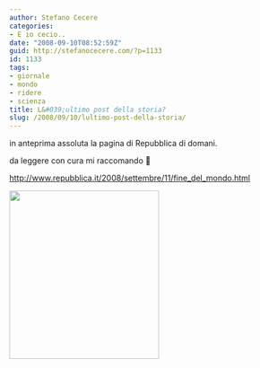 ```yaml
---
author: Stefano Cecere
categories:
- E io cecio..
date: "2008-09-10T08:52:59Z"
guid: http://stefanocecere.com/?p=1133
id: 1133
tags:
- giornale
- mondo
- ridere
- scienza
title: L&#039;ultimo post della storia?
slug: /2008/09/10/lultimo-post-della-storia/
---
```


in anteprima assoluta la pagina di Repubblica di domani.
  
da leggere con cura mi raccomando 🙂

<a target="_blank" href="http://stefanocecere.com/wp-content/uploads/sites/3/2008/09/repubblica_11_settembre_2008.png">http://www.repubblica.it/2008/settembre/11/fine_del_mondo.html</a>

<a target="_blank" href='http://stefanocecere.com/wp-content/uploads/sites/3/2008/09/repubblica_11_settembre_2008.png'><img src="http://stefanocecere.com/wp-content/uploads/sites/3/2008/09/repubblica_11_settembre_2008-267x300.png" alt="" title="repubblica_11_settembre_2008" width="267" height="300" class="alignnone size-medium wp-image-1134" /></a>